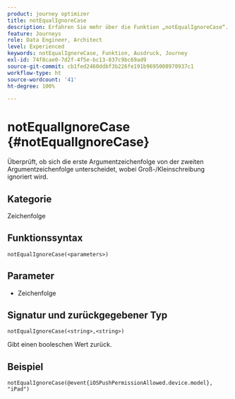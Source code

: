 ```yaml
---
product: journey optimizer
title: notEqualIgnoreCase
description: Erfahren Sie mehr über die Funktion „notEqualIgnoreCase“.
feature: Journeys
role: Data Engineer, Architect
level: Experienced
keywords: notEqualIgnoreCase, Funktion, Ausdruck, Journey
exl-id: 74f8cae0-7d2f-4f5e-bc13-837c9bc69ad9
source-git-commit: cb1fed2460ddbf3b226fe191b9695008970937c1
workflow-type: ht
source-wordcount: '41'
ht-degree: 100%

---
```


# notEqualIgnoreCase {#notEqualIgnoreCase}

Überprüft, ob sich die erste Argumentzeichenfolge von der zweiten Argumentzeichenfolge unterscheidet, wobei Groß-/Kleinschreibung ignoriert wird.

## Kategorie

Zeichenfolge

## Funktionssyntax

`notEqualIgnoreCase(<parameters>)`

## Parameter

* Zeichenfolge

## Signatur und zurückgegebener Typ

`notEqualIgnoreCase(<string>,<string>)`

Gibt einen booleschen Wert zurück.

## Beispiel

`notEqualIgnoreCase(@event{iOSPushPermissionAllowed.device.model}, "iPad")`
